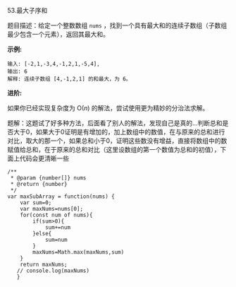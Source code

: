 53.最大子序和

题目描述：给定一个整数数组 `nums` ，找到一个具有最大和的连续子数组（子数组最少包含一个元素），返回其最大和。

**示例:**

```
输入: [-2,1,-3,4,-1,2,1,-5,4],
输出: 6
解释: 连续子数组 [4,-1,2,1] 的和最大，为 6。
```

**进阶:**

如果你已经实现复杂度为 O(*n*) 的解法，尝试使用更为精妙的分治法求解。

题解：这题试了好多种方法，后面看了别人的解法，发现自己是真的...判断总和是否大于0，如果大于0证明是有增加的，加上数组中的数值，在与原来的总和进行对比，取大的那一个，如果总和小于0，证明这些数没有增益，直接将数组中的数赋值给总和，在于原来的总和对比（这里设数组的第一个数值为总和的初值），下面上代码会更清晰一些

```
/**
 * @param {number[]} nums
 * @return {number}
 */
var maxSubArray = function(nums) {
    var sum=0;
    var maxNums=nums[0];
    for(const num of nums){
        if(sum>0){
            sum+=num
        }else{
            sum=num
        }
        maxNums=Math.max(maxNums,sum)
    }
    return maxNums;
   // console.log(maxNums)
   }
```

